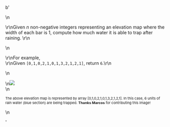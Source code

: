 b'<div class="question-description">\n<p><p>\r\nGiven <i>n</i> non-negative integers representing an elevation map where the width of each bar is 1, compute how much water it is able to trap after raining. \r\n</p>\n<p>\r\nFor example, <br/>\r\nGiven <code>[0,1,0,2,1,0,1,3,2,1,2,1]</code>, return <code>6</code>.\r\n</p>\n<p>\n<img src="http://www.leetcode.com/static/images/problemset/rainwatertrap.png"><br/>\n<p style="font-size: 11px">The above elevation map is represented by array [0,1,0,2,1,0,1,3,2,1,2,1]. In this case, 6 units of rain water (blue section) are being trapped. <b>Thanks Marcos</b> for contributing this image!</p></img></p>\n</p></div>'